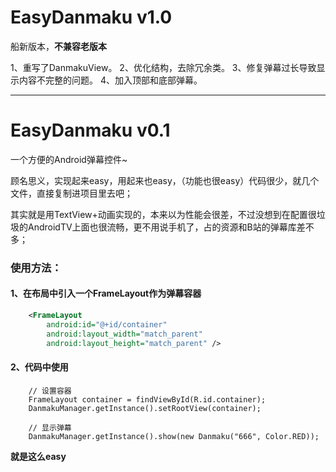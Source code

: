 # EasyDanmaku v1.0
船新版本，**不兼容老版本**

1、重写了DanmakuView。
2、优化结构，去除冗余类。
3、修复弹幕过长导致显示内容不完整的问题。
4、加入顶部和底部弹幕。


---


# EasyDanmaku v0.1
一个方便的Android弹幕控件~

顾名思义，实现起来easy，用起来也easy，（功能也很easy）代码很少，就几个文件，直接复制进项目里去吧；

其实就是用TextView+动画实现的，本来以为性能会很差，不过没想到在配置很垃圾的AndroidTV上面也很流畅，更不用说手机了，占的资源和B站的弹幕库差不多；

### 使用方法：
#### 1、在布局中引入一个FrameLayout作为弹幕容器
```xml
    <FrameLayout
        android:id="@+id/container"
        android:layout_width="match_parent"
        android:layout_height="match_parent" />
```
#### 2、代码中使用
```
    // 设置容器
    FrameLayout container = findViewById(R.id.container);
    DanmakuManager.getInstance().setRootView(container);
    
    // 显示弹幕
    DanmakuManager.getInstance().show(new Danmaku("666", Color.RED));
```

**就是这么easy**
